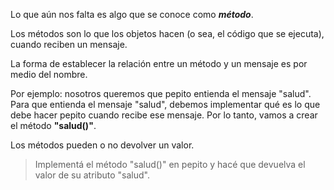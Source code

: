 Lo que aún nos falta es algo que se conoce como ***método***.

Los métodos son lo que los objetos hacen (o sea, el código que se ejecuta), cuando reciben un mensaje. 

La forma de establecer la relación entre un método y un mensaje es por medio del nombre.

Por ejemplo: nosotros queremos que pepito entienda el mensaje "salud". Para que entienda el mensaje "salud", debemos implementar qué es lo que debe hacer pepito cuando recibe ese mensaje. Por lo tanto, vamos a crear el método **"salud()"**.

Los métodos pueden o no devolver un valor. 

> Implementá el método "salud()" en pepito y hacé que devuelva el valor de su atributo "salud".